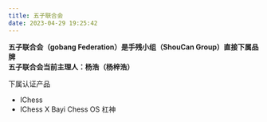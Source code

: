 ```yaml
---
title: 五子联合会
date: 2023-04-29 19:25:42
---
```

**五子联合会（gobang Federation）是手残小组（ShouCan Group）直接下属品牌**  
**五子联合会当前主理人：杨浩（杨梓浩）**

下属认证产品
- IChess
- IChess X
Bayi Chess OS
杠神